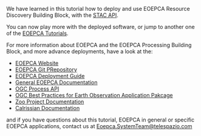 We have learned in this tutorial how to deploy and use EOEPCA Resource Discovery Building Block, with the [STAC API](https://stacspec.org/en).

You can now play more with the deployed software, or jump to another one of the [EOEPCA Tutorials](https://killercoda.com/eoepca/).

For more information about EOEPCA and the EOEPCA Processing Building Block, and more advance deployments, have a look at the:
 - [EOEPCA Website](https://eoepca.org/)
 - [EOEPCA Git PRepository](https://github.com/EOEPCA/)
 - [EOEPCA Deployment Guide](https://eoepca.readthedocs.io/projects/deploy/en/latest/)
 - [General EOEPCA Documentation](https://eoepca.readthedocs.io/)
 - [OGC Process API](https://ogcapi.ogc.org/processes/)
 - [OGC Best Practices for Earth Observation Application Pakcage](https://docs.ogc.org/bp/20-089r1.html)
 - [Zoo Project Documentation](https://zoo-project.org/resources/userguide/)
 - [Calrissian Documentation](https://duke-gcb.github.io/calrissian/)

and if you have questions about this tutorial, EOEPCA in general or specific EOEPCA applications, contact us at [Eoepca.SystemTeam@telespazio.com](mailto:Eoepca.SystemTeam@telespazio.com)
